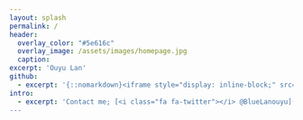 ```yaml
---
layout: splash
permalink: /
header:
  overlay_color: "#5e616c"
  overlay_image: /assets/images/homepage.jpg
  caption:
excerpt: 'Ouyu Lan' 
github:
  - excerpt: '{::nomarkdown}<iframe style="display: inline-block;" src="https://ghbtns.com/github-btn.html?user=mmistakes&repo=minimal-mistakes&type=star&count=true&size=large" frameborder="0" scrolling="0" width="160px" height="30px"></iframe> <iframe style="display: inline-block;" src="https://ghbtns.com/github-btn.html?user=mmistakes&repo=minimal-mistakes&type=fork&count=true&size=large" frameborder="0" scrolling="0" width="158px" height="30px"></iframe>{:/nomarkdown}'
intro:
  - excerpt: 'Contact me; [<i class="fa fa-twitter"></i> @BlueLanouyu](https://twitter.com/BlueLanouyu){: .btn .btn--twitter} 
---
```

